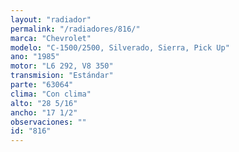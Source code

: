 ```yaml
---
layout: "radiador"
permalink: "/radiadores/816/"
marca: "Chevrolet"
modelo: "C-1500/2500, Silverado, Sierra, Pick Up"
ano: "1985"
motor: "L6 292, V8 350"
transmision: "Estándar"
parte: "63064"
clima: "Con clima"
alto: "28 5/16"
ancho: "17 1/2"
observaciones: ""
id: "816"
---
```


